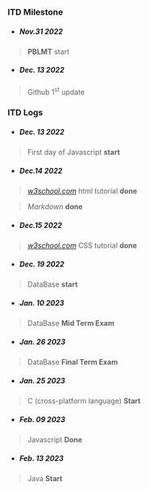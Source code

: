 ### ITD Milestone

* ##### Nov.31 2022

> **PBLMT** start

* ##### Dec. 13 2022
>   Github 1<sup>st</sup> update 

### ITD Logs

* ##### Dec. 13 2022
>   First day of Javascript **start**

* ##### Dec.14 2022
>   *[w3school.com](https://www.w3school.com)* html tutorial **done**

>   *Markdown* **done**

* ##### Dec.15 2022
>   *[w3school.com](https://www.w3school.com)* CSS tutorial **done**

* ##### Dec. 19 2022
>   DataBase **start**
* ##### Jan. 10 2023
>   DataBase **Mid Term Exam**
* ##### Jan. 26 2023
>   DataBase **Final Term Exam**
>
* ##### Jan. 25 2023
>   C (cross-platform language) **Start**
>

* ##### Feb. 09 2023
>   Javascript **Done**
>
* ##### Feb. 13 2023
>   Java **Start**
>
>
>
>
>
>
>
>
>
>
>
>
>
>
>
>
>
>
>
>
>
>
>
>
>
>
>
>
>
>

>
>
>
>
>
>
>
>
>
>
